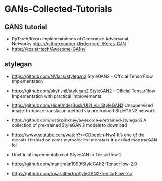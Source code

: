 # GANs-Collected-Tutorials
## GANS tutorial
- PyTorch/Keras implementations of Generative Adversarial Networks.https://github.com/eriklindernoren/Keras-GAN
- https://kozistr.tech/Awesome-GANs/
## stylegan
- https://github.com/NVlabs/stylegan2 StyleGAN2 - Official TensorFlow Implementation

- https://github.com/skyflynil/stylegan2 StyleGAN2 - Official TensorFlow Implementation with practical improvements
- https://github.com/HideUnderBush/UI2I_via_StyleGAN2 Unsupervised image-to-image translation method via pre-trained StyleGAN2 network

- https://github.com/justinpinkney/awesome-pretrained-stylegan2 A collection of pre-trained StyleGAN 2 models to download
- https://www.youtube.com/watch?v=CDbapbn-Nw4 It's one of the models I trained on some mythological monsters it's called monsterGAN lol

- Unofficial implementation of StyleGAN in Tensorflow 2
- https://github.com/manicman1999/StyleGAN2-Tensorflow-2.0
- https://github.com/rosasalberto/StyleGAN2-TensorFlow-2.x
